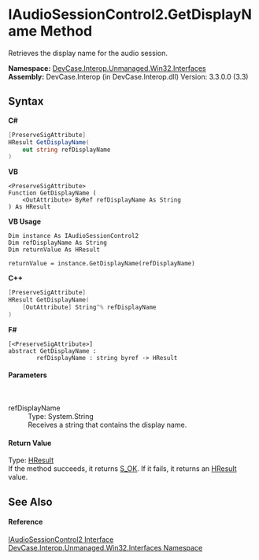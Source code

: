 # IAudioSessionControl2.GetDisplayName Method 
 

Retrieves the display name for the audio session.

**Namespace:**&nbsp;<a href="N_DevCase_Interop_Unmanaged_Win32_Interfaces">DevCase.Interop.Unmanaged.Win32.Interfaces</a><br />**Assembly:**&nbsp;DevCase.Interop (in DevCase.Interop.dll) Version: 3.3.0.0 (3.3)

## Syntax

**C#**<br />
``` C#
[PreserveSigAttribute]
HResult GetDisplayName(
	out string refDisplayName
)
```

**VB**<br />
``` VB
<PreserveSigAttribute>
Function GetDisplayName ( 
	<OutAttribute> ByRef refDisplayName As String
) As HResult
```

**VB Usage**<br />
``` VB Usage
Dim instance As IAudioSessionControl2
Dim refDisplayName As String
Dim returnValue As HResult

returnValue = instance.GetDisplayName(refDisplayName)
```

**C++**<br />
``` C++
[PreserveSigAttribute]
HResult GetDisplayName(
	[OutAttribute] String^% refDisplayName
)
```

**F#**<br />
``` F#
[<PreserveSigAttribute>]
abstract GetDisplayName : 
        refDisplayName : string byref -> HResult 

```


#### Parameters
&nbsp;<dl><dt>refDisplayName</dt><dd>Type: System.String<br />Receives a string that contains the display name.</dd></dl>

#### Return Value
Type: <a href="T_DevCase_Interop_Unmanaged_Win32_Enums_HResult">HResult</a><br />If the method succeeds, it returns <a href="T_DevCase_Interop_Unmanaged_Win32_Enums_HResult">S_OK</a>. If it fails, it returns an <a href="T_DevCase_Interop_Unmanaged_Win32_Enums_HResult">HResult</a> value.

## See Also


#### Reference
<a href="T_DevCase_Interop_Unmanaged_Win32_Interfaces_IAudioSessionControl2">IAudioSessionControl2 Interface</a><br /><a href="N_DevCase_Interop_Unmanaged_Win32_Interfaces">DevCase.Interop.Unmanaged.Win32.Interfaces Namespace</a><br />